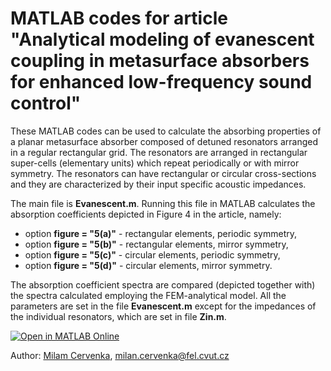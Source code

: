 # MATLAB codes for article "Analytical modeling of evanescent coupling in metasurface absorbers for enhanced low-frequency sound control"

These MATLAB codes can be used to calculate the absorbing properties of a planar metasurface absorber composed of detuned resonators arranged in a regular rectangular grid. The resonators are arranged in rectangular super-cells (elementary units) which repeat periodically or with mirror symmetry. The resonators can have rectangular or circular cross-sections and they are characterized by their input specific acoustic impedances.

The main file is **Evanescent.m**. Running this file in MATLAB calculates the absorption coefficients depicted in Figure 4 in the article, namely:
* option **figure = "5(a)"** - rectangular elements, periodic symmetry,
* option **figure = "5(b)"** - rectangular elements, mirror symmetry,
* option **figure = "5(c)"** - circular elements, periodic symmetry,
* option **figure = "5(d)"** - circular elements, mirror symmetry.

The absorption coefficient spectra are compared (depicted together with) the spectra calculated employing the FEM-analytical model.  All the parameters are set in the file
**Evanescent.m** except for the impedances of the individual resonators, which are set in file **Zin.m**.

[![Open in MATLAB Online](https://www.mathworks.com/images/responsive/global/open-in-matlab-online.svg)](https://matlab.mathworks.com/open/github/v1?repo=MilanCervenka/Evanescent)

Author: [Milam Cervenka](https://phys.fel.cvut.cz/en/person/?who=cervenm3&jaz=en), <milan.cervenka@fel.cvut.cz>

